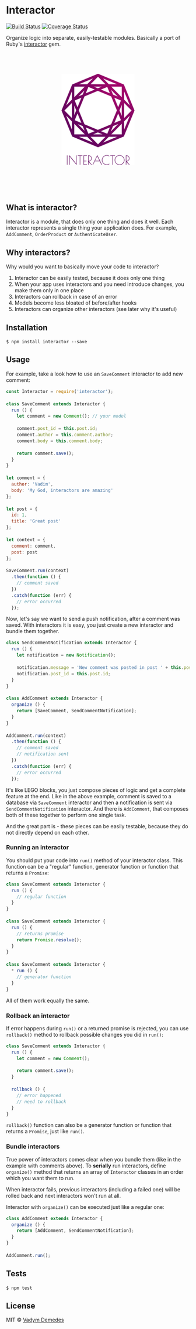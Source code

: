 # Interactor

[![Build Status](https://travis-ci.org/vdemedes/interactor.svg?branch=master)](https://travis-ci.org/vdemedes/interactor)
[![Coverage Status](https://coveralls.io/repos/vdemedes/interactor/badge.svg?branch=master&service=github)](https://coveralls.io/github/vdemedes/interactor?branch=master)

Organize logic into separate, easily-testable modules.
Basically a port of Ruby's [interactor](https://github.com/collectiveidea/interactor) gem.


<h1 align="center">
  <br>
  <img width="200" src="media/logo.png">
  <br>
  <br>
  <br>
</h1>


## What is interactor?

Interactor is a module, that does only one thing and does it well.
Each interactor represents a single thing your application does.
For example, `AddComment`, `OrderProduct` or `AuthenticateUser`.


## Why interactors?

Why would you want to basically move your code to interactor?

1. Interactor can be easily tested, because it does only one thing
2. When your app uses interactors and you need introduce changes, you make them only in one place
3. Interactors can rollback in case of an error
4. Models become less bloated of before/after hooks
5. Interactors can organize other interactors (see later why it's useful)


## Installation

```
$ npm install interactor --save
```


## Usage

For example, take a look how to use an `SaveComment` interactor to add new comment:

```js
const Interactor = require('interactor');

class SaveComment extends Interactor {
  run () {
    let comment = new Comment(); // your model

    comment.post_id = this.post.id;
    comment.author = this.comment.author;
    comment.body = this.comment.body;

    return comment.save();
  }
}

let comment = {
  author: 'Vadim',
  body: 'My God, interactors are amazing'
};

let post = {
  id: 1,
  title: 'Great post'
};

let context = {
  comment: comment,
  post: post
};

SaveComment.run(context)
  .then(function () {
    // comment saved
  })
  .catch(function (err) {
    // error occurred
  });
```

Now, let's say we want to send a push notification, after a comment was saved.
With interactors it is easy, you just create a new interactor and bundle them together.


```js
class SendCommentNotification extends Interactor {
  run () {
    let notification = new Notification();

    notification.message = 'New comment was posted in post ' + this.post.title;
    notification.post_id = this.post.id;
  }
}

class AddComment extends Interactor {
  organize () {
    return [SaveComment, SendCommentNotification];
  }
}

AddComment.run(context)
  .then(function () {
    // comment saved
    // notification sent
  })
  .catch(function (err) {
    // error occurred
  });
```

It's like LEGO blocks, you just compose pieces of logic and get a complete feature at the end.
Like in the above example, comment is saved to a database via `SaveComment` interactor and then
a notification is sent via `SendCommentNotification` interactor. And there is `AddComment`, that composes both of these
together to perform one single task.

And the great part is - these pieces can be easily testable, because they do not directly depend on each other.



### Running an interactor

You should put your code into `run()` method of your interactor class.
This function can be a "regular" function, generator function or function that returns a `Promise`:

```js
class SaveComment extends Interactor {
  run () {
    // regular function
  }
}

class SaveComment extends Interactor {
  run () {
    // returns promise
    return Promise.resolve();
  }
}

class SaveComment extends Interactor {
  * run () {
    // generator function
  }
}
```

All of them work equally the same.


### Rollback an interactor

If error happens during `run()` or a returned promise is rejected, you can use `rollback()` method
to rollback possible changes you did in `run()`:

```js
class SaveComment extends Interactor {
  run () {
    let comment = new Comment();

    return comment.save();
  }

  rollback () {
    // error happened
    // need to rollback
  }
}
```

`rollback()` function can also be a generator function or function that returns a `Promise`, just like `run()`.


### Bundle interactors

True power of interactors comes clear when you bundle them (like in the example with comments above).
To **serially** run interactors, define `organize()` method that returns an array of `Interactor` classes
in an order which you want them to run.

When interactor fails, previous interactors (including a failed one) will be rolled back and next interactors won't run at all.

Interactor with `organize()` can be executed just like a regular one:

```js
class AddComment extends Interactor {
  organize () {
    return [AddComment, SendCommentNotification];
  }
}

AddComment.run();
```


## Tests

```
$ npm test
```


## License

MIT © [Vadym Demedes](https://github.com/vdemedes)

